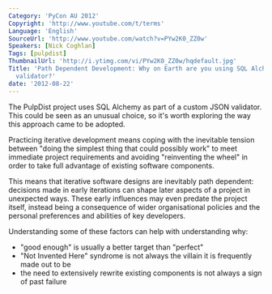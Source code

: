 ```yaml
---
Category: 'PyCon AU 2012'
Copyright: 'http://www.youtube.com/t/terms'
Language: 'English'
SourceUrl: 'http://www.youtube.com/watch?v=PYw2K0_ZZ0w'
Speakers: [Nick Coghlan]
Tags: [pulpdist]
ThumbnailUrl: 'http://i.ytimg.com/vi/PYw2K0_ZZ0w/hqdefault.jpg'
Title: 'Path Dependent Development: Why on Earth are you using SQL Alchemy as a JSON
  validator?'
date: '2012-08-22'
---
```

The PulpDist project uses SQL Alchemy as part of a custom JSON validator. This
could be seen as an unusual choice, so it's worth exploring the way this
approach came to be adopted.

Practicing iterative development means coping with the inevitable tension
between "doing the simplest thing that could possibly work" to meet immediate
project requirements and avoiding "reinventing the wheel" in order to take
full advantage of existing software components.

This means that iterative software designs are inevitably path dependent:
decisions made in early iterations can shape later aspects of a project in
unexpected ways. These early influences may even predate the project itself,
instead being a consequence of wider organisational policies and the personal
preferences and abilities of key developers.

Understanding some of these factors can help with understanding why:

  * "good enough" is usually a better target than "perfect"
  * "Not Invented Here" syndrome is not always the villain it is frequently made out to be
  * the need to extensively rewrite existing components is not always a sign of past failure

